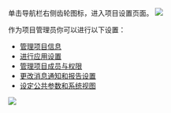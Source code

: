 单击导航栏右侧齿轮图标，进入项目设置页面。
![](http://imgcache.tcecqpoc.fsphere.cn/image/mc.qcloudimg.com/static/img/0d359a8ae74f1ca3779fff0950315c25/image.png)



 作为项目管理员你可以进行以下设置：
-  [管理项目信息](http://tcecqpoc.fsphere.cn/document/product/624/11424)
-  [进行应用设置](http://tcecqpoc.fsphere.cn/document/product/624/11425)
- [管理项目成员与权限](http://tcecqpoc.fsphere.cn/document/product/624/11426)
- [更改消息通知和报告设置](http://tcecqpoc.fsphere.cn/document/product/624/11427)
- [设定公共参数和系统视图](http://tcecqpoc.fsphere.cn/document/product/624/11428)

![](http://imgcache.tcecqpoc.fsphere.cn/image/mc.qcloudimg.com/static/img/d0d618bfdf033d629dfc7d99918bca18/image.png)